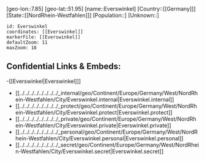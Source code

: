 ﻿---
location: [51.95,7.85]
mapzoom: [7,12] 
mapmarker: city 
type: City
tags:
- geo/City


SpocWebEntityId: 30100
isDeleted: false
confidential: public

---
[geo-lon::7.85]
[geo-lat::51.95]
[name::Everswinkel]
[Country::[[Germany]]]
[State::[[NordRhein-Westfahlen]]]
[Population::]
[Unknown::]


```leaflet
id: Everswinkel
coordinates: [[Everswinkel]]
markerFile: [[Everswinkel]]
defaultZoom: 11 
maxZoom: 18
```


## Confidential Links & Embeds: 
-[[Everswinkel|Everswinkel]]] 
- [[../../../../../../../../_internal/geo/Continent/Europe/Germany/West/NordRhein-Westfahlen/City/Everswinkel.internal|Everswinkel.internal]] 
- [[../../../../../../../../_protect/geo/Continent/Europe/Germany/West/NordRhein-Westfahlen/City/Everswinkel.protect|Everswinkel.protect]] 
- [[../../../../../../../../_private/geo/Continent/Europe/Germany/West/NordRhein-Westfahlen/City/Everswinkel.private|Everswinkel.private]] 
- [[../../../../../../../../_personal/geo/Continent/Europe/Germany/West/NordRhein-Westfahlen/City/Everswinkel.personal|Everswinkel.personal]] 
- [[../../../../../../../../_secret/geo/Continent/Europe/Germany/West/NordRhein-Westfahlen/City/Everswinkel.secret|Everswinkel.secret]] 
